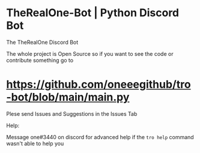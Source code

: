 # TheRealOne-Bot | Python Discord Bot

The TheRealOne Discord Bot

The whole project is Open Source so if you want to see the code or contribute something go to

# https://github.com/oneeegithub/tro-bot/blob/main/main.py


Plese send Issues and Suggestions in the Issues Tab


Help:



Message one#3440 on discord for advanced help if the `tro help` command wasn't able to help you


